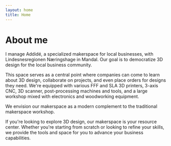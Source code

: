 ```yaml
---
layout: home
title: Home
---
```


# About me

I manage Addidé, a specialized makerspace for local businesses, with Lindesnesregionen Næringshage in Mandal. Our goal is to democratize 3D design for the local business community.

This space serves as a central point where companies can come to learn about 3D design, collaborate on projects, and even place orders for designs they need. We're equipped with various FFF and SLA 3D printers, 3-axis CNC, 3D scanner, post-processing machines and tools, and a large workshop mixed with electronics and woodworking equipment. 

We envision our makerspace as a modern complement to the traditional makerspace workshop.

If you're looking to explore 3D design, our makerspace is your resource center. Whether you're starting from scratch or looking to refine your skills, we provide the tools and space for you to advance your business capabilities.

